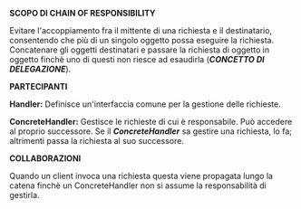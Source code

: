**SCOPO DI CHAIN OF RESPONSIBILITY**

Evitare l'accoppiamento fra il mittente di una richiesta e il destinatario, consentendo che più di un singolo oggetto possa eseguire la richiesta. Concatenare gli
oggetti destinatari e passare la richiesta di oggetto in oggetto finchè uno di questi non riesce ad esaudirla (***CONCETTO DI DELEGAZIONE***).

**PARTECIPANTI**

**Handler:** Definisce un'interfaccia comune per la gestione delle richieste.

**ConcreteHandler:** Gestisce le richieste di cui è responsabile. Può accedere al proprio successore. Se il ***ConcreteHandler*** sa gestire una richiesta, lo fa; altrimenti passa la
richiesta al suo successore.

**COLLABORAZIONI**

Quando un client invoca una richiesta questa viene propagata lungo la catena finchè un ConcreteHandler non si assume la responsabilità di gestirla.




